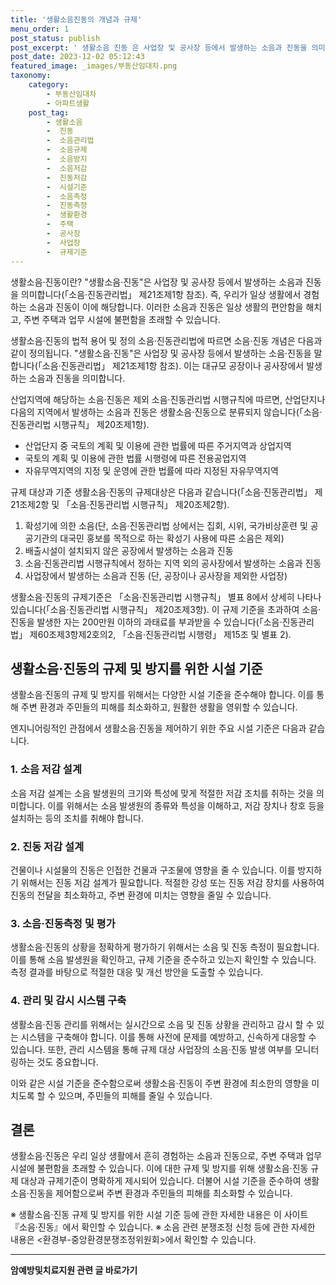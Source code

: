 ```yaml
---
title: '생활소음진동의 개념과 규제'
menu_order: 1
post_status: publish
post_excerpt: ' 생활소음 진동 은 사업장 및 공사장 등에서 발생하는 소음과 진동을 의미합니다  소음 진동관리법  제21조제1항 참조 . 즉, 우리가 일상 생활에서 경험하는 소음과 진동이 이에 해당합니다. 이러한 소음과 진동은 일상 생활의 편안함을 해치고, 주변 주택과 업무 시설에 불편함을 초래할 수 있습니다.'
post_date: 2023-12-02 05:12:43
featured_image: _images/부동산임대차.png
taxonomy:
    category:
        - 부동산임대차
        - 아파트생활
    post_tag:
        - 생활소음
        -  진동
        -  소음관리법
        -  소음규제
        -  소음방지
        -  소음저감
        -  진동저감
        -  시설기준
        -  소음측정
        -  진동측정
        -  생활환경
        -  주택
        -  공사장
        -  사업장
        -  규제기준
---
```



생활소음·진동이란?
"생활소음·진동"은 사업장 및 공사장 등에서 발생하는 소음과 진동을 의미합니다(「소음·진동관리법」 제21조제1항 참조). 즉, 우리가 일상 생활에서 경험하는 소음과 진동이 이에 해당합니다. 이러한 소음과 진동은 일상 생활의 편안함을 해치고, 주변 주택과 업무 시설에 불편함을 초래할 수 있습니다.

생활소음·진동의 법적 용어 및 정의
소음·진동관리법에 따르면 소음·진동 개념은 다음과 같이 정의됩니다. "생활소음·진동"은 사업장 및 공사장 등에서 발생하는 소음·진동을 말합니다(「소음·진동관리법」 제21조제1항 참조). 이는 대규모 공장이나 공사장에서 발생하는 소음과 진동을 의미합니다.

산업지역에 해당하는 소음·진동은 제외
소음·진동관리법 시행규칙에 따르면, 산업단지나 다음의 지역에서 발생하는 소음과 진동은 생활소음·진동으로 분류되지 않습니다(「소음·진동관리법 시행규칙」 제20조제1항).
- 산업단지 중 국토의 계획 및 이용에 관한 법률에 따른 주거지역과 상업지역
- 국토의 계획 및 이용에 관한 법률 시행령에 따른 전용공업지역
- 자유무역지역의 지정 및 운영에 관한 법률에 따라 지정된 자유무역지역

규제 대상과 기준
생활소음·진동의 규제대상은 다음과 같습니다(「소음·진동관리법」 제21조제2항 및 「소음·진동관리법 시행규칙」 제20조제2항).
1. 확성기에 의한 소음(단, 소음·진동관리법 상에서는 집회, 시위, 국가비상훈련 및 공공기관의 대국민 홍보를 목적으로 하는 확성기 사용에 따른 소음은 제외)
2. 배출시설이 설치되지 않은 공장에서 발생하는 소음과 진동
3. 소음·진동관리법 시행규칙에서 정하는 지역 외의 공사장에서 발생하는 소음과 진동
4. 사업장에서 발생하는 소음과 진동 (단, 공장이나 공사장을 제외한 사업장)

생활소음·진동의 규제기준은 「소음·진동관리법 시행규칙」 별표 8에서 상세히 나타나 있습니다(「소음·진동관리법 시행규칙」 제20조제3항). 이 규제 기준을 초과하여 소음·진동을 발생한 자는 200만원 이하의 과태료를 부과받을 수 있습니다(「소음·진동관리법」 제60조제3항제2호의2, 「소음·진동관리법 시행령」 제15조 및 별표 2).

## 생활소음·진동의 규제 및 방지를 위한 시설 기준
생활소음·진동의 규제 및 방지를 위해서는 다양한 시설 기준을 준수해야 합니다. 이를 통해 주변 환경과 주민들의 피해를 최소화하고, 원활한 생활을 영위할 수 있습니다. 

엔지니어링적인 관점에서 생활소음·진동을 제어하기 위한 주요 시설 기준은 다음과 같습니다.

### 1. 소음 저감 설계
소음 저감 설계는 소음 발생원의 크기와 특성에 맞게 적절한 저감 조치를 취하는 것을 의미합니다. 이를 위해서는 소음 발생원의 종류와 특성을 이해하고, 저감 장치나 창호 등을 설치하는 등의 조치를 취해야 합니다.

### 2. 진동 저감 설계
건물이나 시설물의 진동은 인접한 건물과 구조물에 영향을 줄 수 있습니다. 이를 방지하기 위해서는 진동 저감 설계가 필요합니다. 적절한 강성 또는 진동 저감 장치를 사용하여 진동의 전달을 최소화하고, 주변 환경에 미치는 영향을 줄일 수 있습니다.

### 3. 소음·진동측정 및 평가
생활소음·진동의 상황을 정확하게 평가하기 위해서는 소음 및 진동 측정이 필요합니다. 이를 통해 소음 발생원을 확인하고, 규제 기준을 준수하고 있는지 확인할 수 있습니다. 측정 결과를 바탕으로 적절한 대응 및 개선 방안을 도출할 수 있습니다.

### 4. 관리 및 감시 시스템 구축
생활소음·진동 관리를 위해서는 실시간으로 소음 및 진동 상황을 관리하고 감시 할 수 있는 시스템을 구축해야 합니다. 이를 통해 사전에 문제를 예방하고, 신속하게 대응할 수 있습니다. 또한, 관리 시스템을 통해 규제 대상 사업장의 소음·진동 발생 여부를 모니터링하는 것도 중요합니다.

이와 같은 시설 기준을 준수함으로써 생활소음·진동이 주변 환경에 최소한의 영향을 미치도록 할 수 있으며, 주민들의 피해를 줄일 수 있습니다.

## 결론
생활소음·진동은 우리 일상 생활에서 흔히 경험하는 소음과 진동으로, 주변 주택과 업무 시설에 불편함을 초래할 수 있습니다. 이에 대한 규제 및 방지를 위해 생활소음·진동 규제 대상과 규제기준이 명확하게 제시되어 있습니다. 더불어 시설 기준을 준수하여 생활소음·진동을 제어함으로써 주변 환경과 주민들의 피해를 최소화할 수 있습니다.

※ 생활소음·진동 규제 및 방지를 위한 시설 기준 등에 관한 자세한 내용은 이 사이트 『소음·진동』에서 확인할 수 있습니다.
※ 소음 관련 분쟁조정 신청 등에 관한 자세한 내용은 <환경부-중앙환경분쟁조정위원회>에서 확인할 수 있습니다.
<!-- wp:separator -->
<hr class="wp-block-separator has-alpha-channel-opacity"/>
<!-- /wp:separator -->

<!-- wp:group {"backgroundColor":"base","layout":{"type":"constrained"}} -->
<div class="wp-block-group has-base-background-color has-background"><!-- wp:paragraph {"align":"center","fontSize":"medium"} -->
<p class="has-text-align-center has-large-font-size"><strong>암예방및치료지원 관련 글 바로가기</strong></p>
<!-- /wp:paragraph -->


<!-- wp:latest-posts
{"categories":[{"id":22696,"count":19,"description":"","link":"https://uknowlaw.com/category/%ec%95%94%ec%98%88%eb%b0%a9%eb%b0%8f%ec%b9%98%eb%a3%8c%ec%a7%80%ec%9b%90/","name":"암예방및치료지원","slug":"암예방및치료지원","taxonomy":"category","parent":0,"meta":[],"_links":{"self":[{"href":"https://uknowlaw.com/wp-json/wp/v2/categories/22696"}],"collection":[{"href":"https://uknowlaw.com/wp-json/wp/v2/categories"}],"about":[{"href":"https://uknowlaw.com/wp-json/wp/v2/taxonomies/category"}],"wp:post_type":[{"href":"https://uknowlaw.com/wp-json/wp/v2/posts?categories=22696"}],"curies":[{"name":"wp","href":"https://api.w.org/{rel}","templated":true}]}}],"postsToShow":100,"excerptLength":28,"postLayout":"grid","columns":2,"featuredImageAlign":"left","featuredImageSizeSlug":"large","fontSize":"small"} /--></div>
<!-- /wp:group -->
